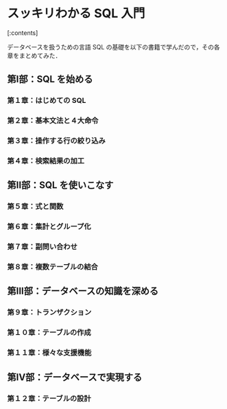 # スッキリわかる SQL 入門

[:contents]

データベースを扱うための言語 SQL の基礎を以下の書籍で学んだので，その各章をまとめてみた．

## 第I部：SQL を始める

### 第１章：はじめての SQL
### 第２章：基本文法と４大命令
### 第３章：操作する行の絞り込み
### 第４章：検索結果の加工

## 第II部：SQL を使いこなす

### 第５章：式と関数
### 第６章：集計とグループ化
### 第７章：副問い合わせ
### 第８章：複数テーブルの結合

## 第III部：データベースの知識を深める

### 第９章：トランザクション
### 第１０章：テーブルの作成
### 第１１章：様々な支援機能

## 第IV部：データベースで実現する

### 第１２章：テーブルの設計
